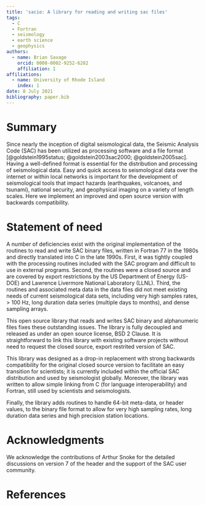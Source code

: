 ```yaml
---
title: 'sacio: A library for reading and writing sac files'
tags:
  - C
  - Fortran
  - seismology
  - earth science
  - geophysics
authors:
  - name: Brian Savage
    orcid: 0000-0002-9252-6282
    affiliation: 1
affiliations:
  - name: University of Rhode Island
    index: 1
date: 8 July 2021
bibliography: paper.bib
---
```


# Summary

Since nearly the inception of digital seismological data, the Seismic Analysis Code (SAC) has been utilized as processing software and a file format [@goldstein1995status; @goldstein2003sac2000; @goldstein2005sac]. Having a well-defined format is essential for the distribution and processing of seismological data.  Easy and quick access to seismological data over the internet or within local networks is important for the development of seismological tools that impact hazards (earthquakes, volcanoes, and tsunami), national security, and geophysical imaging on a variety of length scales. Here we implement an improved and open source version with backwards compatibility.

# Statement of need

A number of deficiencies exist with the original implementation of the routines to read and write SAC binary files, written in Fortran 77 in the 1980s and directly translated into C in the late 1990s.  First, it was tightly coupled with the processing routines included with the SAC program and difficult to use in external programs.  Second, the routines were a closed source and are covered by export restrictions by the US Department of Energy (US-DOE) and Lawrence Livermore National Laboratory (LLNL). Third, the routines and associated meta data in the data files did not meet existing needs of current seismological data sets, including very high samples rates, > 100 Hz, long duration data series (multiple days to months), and dense sampling arrays.

This open source library that reads and writes SAC binary and alphanumeric files fixes these outstanding issues.  The library is fully decoupled and released as under an open source license, BSD 2 Clause.  It is straightforward to link this library with existing software projects without need to request the closed source, export restrited version of SAC.

This library was designed as a drop-in replacement with strong backwards compatibility for the original closed source version to facilitate an easy transition for scientists; it is currently included within the official SAC distribution and used by seismologist globally. Moreover, the library was written to allow simple linking from C (for language interoperability) and Fortran, still used by scientists and seismologists.

Finally, the library adds routines to handle 64-bit meta-data, or header values, to the binary file format to allow for very high sampling rates, long duration data series and high precision station locations. 

# Acknowledgments

We acknowledge the contributions of Arthur Snoke for the detailed discussions on version 7 of the header and the support of the SAC user community.

# References
